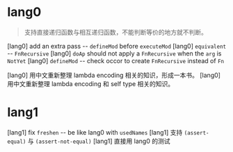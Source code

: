 # lang0

> 支持直接递归函数与相互递归函数，不能判断等价的地方就不判断。

[lang0] add an extra pass -- `defineMod` before `executeMod`
[lang0] `equivalent` -- `FnRecursive`
[lang0] `doAp` should not apply a `FnRecursive` when the `arg` is `NotYet`
[lang0] `defineMod` -- check occor to create `FnRecursive` instead of `Fn`

[lang0] 用中文重新整理 lambda encoding 相关的知识，形成一本书。
[lang0] 用中文重新整理 lambda encoding 和 self type 相关的知识。

# lang1

[lang1] fix `freshen` -- be like lang0 with `usedNames`
[lang1] 支持 `(assert-equal)` 与 `(assert-not-equal)`
[lang1] 直接用 lang0 的测试
